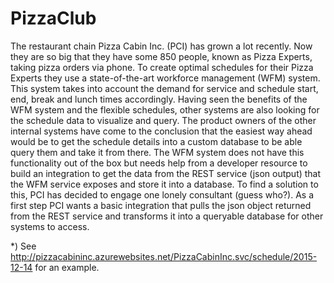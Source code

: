 # PizzaClub
The restaurant chain Pizza Cabin Inc. (PCI) has grown a lot recently. Now they are so big that they have some 850 people, known as Pizza Experts, taking pizza orders via phone. To create optimal schedules for their Pizza Experts they use a state-of-the-art workforce management (WFM) system. This system takes into account the demand for service and schedule start, end, break and lunch times accordingly.
Having seen the benefits of the WFM system and the flexible schedules, other systems are also looking for the schedule data to visualize and query. The product owners of the other internal systems have come to the conclusion that the easiest way ahead would be to get the schedule details into a custom database to be able query them and take it from there.
The WFM system does not have this functionality out of the box but needs help from a developer resource to build an integration to get the data from the REST service (json output) that the WFM service exposes and store it into a database.
To find a solution to this, PCI has decided to engage one lonely consultant (guess who?). As a first step PCI wants a basic integration that pulls the json object returned from the REST service and transforms it into a queryable database for other systems to access.

*) See http://pizzacabininc.azurewebsites.net/PizzaCabinInc.svc/schedule/2015-12-14 for an example.

